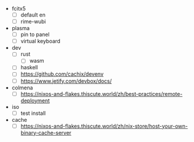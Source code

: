 - fcitx5
    - [ ] default en
    - [ ] rime-wubi
- plasma
    - [ ] pin to panel
    - [ ] virtual keyboard
- dev
    - [ ] rust
        - [ ] wasm
    - [ ] haskell
    - [ ] https://github.com/cachix/devenv
    - [ ] https://www.jetify.com/devbox/docs/
- colmena
    - [ ] https://nixos-and-flakes.thiscute.world/zh/best-practices/remote-deployment
- iso
    - [ ] test install
- cache
    - [ ] https://nixos-and-flakes.thiscute.world/zh/nix-store/host-your-own-binary-cache-server
